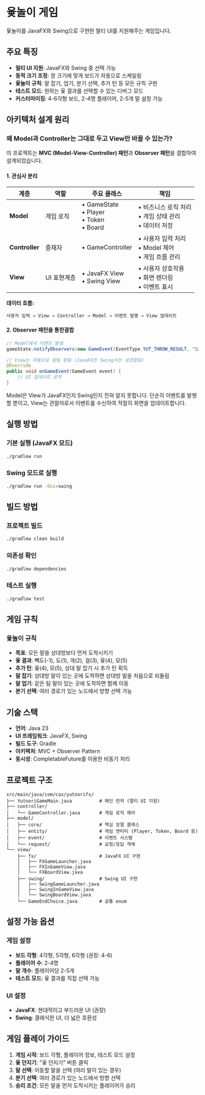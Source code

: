 # 윷놀이 게임

윷놀이를 JavaFX와 Swing으로 구현한 멀티 UI를 지원해주는 게임입니다.

## 주요 특징

- **멀티 UI 지원**: JavaFX와 Swing 중 선택 가능
- **동적 크기 조정**: 창 크기에 맞게 보드가 자동으로 스케일링
- **윷놀이 규칙**: 말 잡기, 업기, 분기 선택, 추가 턴 등 모든 규칙 구현
- **테스트 모드**: 원하는 윷 결과를 선택할 수 있는 디버그 모드
- **커스터마이징**: 4-6각형 보드, 2-4명 플레이어, 2-5개 말 설정 가능

## 아키텍처 설계 원리

### 왜 Model과 Controller는 그대로 두고 View만 바꿀 수 있는가?

이 프로젝트는 **MVC (Model-View-Controller) 패턴**과 **Observer 패턴**을 결합하여 설계되었습니다.

#### 1. **관심사 분리**

| 계층 | 역할 | 주요 클래스 | 책임 |
|------|------|-------------|------|
| **Model** | 게임 로직 | • GameState<br>• Player<br>• Token<br>• Board | • 비즈니스 로직 처리<br>• 게임 상태 관리<br>• 데이터 저장 |
| **Controller** | 중재자 | • GameController | • 사용자 입력 처리<br>• Model 제어<br>• 게임 흐름 관리 |
| **View** | UI 표현계층 | • JavaFX View<br>• Swing View | • 사용자 상호작용<br>• 화면 렌더링<br>• 이벤트 표시 |

**데이터 흐름:**
```
사용자 입력 → View → Controller → Model → 이벤트 발행 → View 업데이트
```

#### 2. **Observer 패턴을 통한결합**
```java
// Model에서 이벤트 발생
gameState.notifyObservers(new GameEvent(EventType.YUT_THROW_RESULT, "도가 나왔습니다!"));

// View는 자동으로 알림 받음 (JavaFX든 Swing이든 상관없음)
@Override
public void onGameEvent(GameEvent event) {
    // UI 업데이트 로직
}
```

Model은 View가 JavaFX인지 Swing인지 전혀 알지 못합니다. 단순히 이벤트를 발행할 뿐이고, View는 관찰자로서 이벤트를 수신하여 적절히 화면을 업데이트합니다.

## 실행 방법

### 기본 실행 (JavaFX 모드)
   ```bash
   ./gradlew run
   ```

### Swing 모드로 실행
```bash
./gradlew run -Dui=swing
```

## 빌드 방법

### 프로젝트 빌드
```bash
./gradlew clean build
```

### 의존성 확인
```bash
./gradlew dependencies
```

### 테스트 실행
```bash
./gradlew test
```

## 게임 규칙

### 윷놀이 규칙
- **목표**: 모든 말을 상대방보다 먼저 도착시키기
- **윷 결과**: 빽도(-1), 도(1), 개(2), 걸(3), 윷(4), 모(5)
- **추가 턴**: 윷(4), 모(5), 상대 말 잡기 시 추가 턴 획득
- **말 잡기**: 상대방 말이 있는 곳에 도착하면 상대방 말을 처음으로 되돌림
- **말 업기**: 같은 팀 말이 있는 곳에 도착하면 함께 이동
- **분기 선택**: 여러 경로가 있는 노드에서 방향 선택 가능

## 기술 스택

- **언어**: Java 23
- **UI 프레임워크**: JavaFX, Swing
- **빌드 도구**: Gradle
- **아키텍처**: MVC + Observer Pattern
- **동시성**: CompletableFuture를 이용한 비동기 처리

## 프로젝트 구조

```
src/main/java/com/cas/yutnorifx/
├── YutnoriGameMain.java          # 메인 런처 (멀티 UI 지원)
├── controller/
│   └── GameController.java       # 게임 로직 제어
├── model/
│   ├── core/                     # 핵심 모델 클래스
│   ├── entity/                   # 게임 엔티티 (Player, Token, Board 등)
│   ├── event/                    # 이벤트 시스템
│   └── request/                  # 요청/응답 객체
└── view/
    ├── fx/                       # JavaFX UI 구현
    │   ├── FXGameLauncher.java
    │   ├── FXInGameView.java
    │   └── FXBoardView.java
    ├── swing/                    # Swing UI 구현
    │   ├── SwingGameLauncher.java
    │   ├── SwingInGameView.java
    │   └── SwingBoardView.java
    └── GameEndChoice.java        # 공통 enum
```

## 설정 가능 옵션

### 게임 설정
- **보드 각형**: 4각형, 5각형, 6각형 (권장: 4-6)
- **플레이어 수**: 2-4명
- **말 개수**: 플레이어당 2-5개
- **테스트 모드**: 윷 결과를 직접 선택 가능

### UI 설정
- **JavaFX**: 현대적이고 부드러운 UI (권장)
- **Swing**: 클래식한 UI, 더 넓은 호환성

## 게임 플레이 가이드

1. **게임 시작**: 보드 각형, 플레이어 정보, 테스트 모드 설정
2. **윷 던지기**: "윷 던지기" 버튼 클릭
3. **말 선택**: 이동할 말을 선택 (여러 말이 있는 경우)
4. **분기 선택**: 여러 경로가 있는 노드에서 방향 선택
5. **승리 조건**: 모든 말을 먼저 도착시키는 플레이어가 승리
